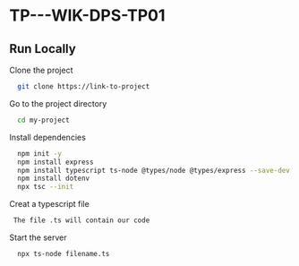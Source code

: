 # TP---WIK-DPS-TP01

## Run Locally

Clone the project

```bash
  git clone https://link-to-project
```

Go to the project directory

```bash
  cd my-project
```

Install dependencies

```bash
  npm init -y
  npm install express
  npm install typescript ts-node @types/node @types/express --save-dev
  npm install dotenv
  npx tsc --init
```
Creat a typescript file

```bash
 The file .ts will contain our code
```

Start the server

```bash
  npx ts-node filename.ts 
```